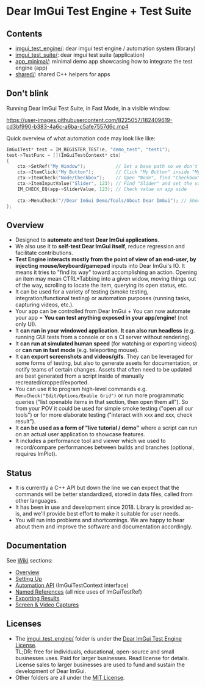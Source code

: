 # Dear ImGui Test Engine + Test Suite

## Contents

- [imgui_test_engine/](https://github.com/ocornut/imgui_test_engine/tree/main/imgui_test_engine): dear imgui test engine / automation system (library)
- [imgui_test_suite/](https://github.com/ocornut/imgui_test_engine/tree/main/imgui_test_suite): dear imgui test suite (application)
- [app_minimal/](https://github.com/ocornut/imgui_test_engine/tree/main/app_minimal): minimal demo app showcasing how to integrate the test engine (app)
- [shared/](https://github.com/ocornut/imgui_test_engine/tree/main/shared): shared C++ helpers for apps

## Don't blink

Running Dear ImGui Test Suite, in Fast Mode, in a visible window:

https://user-images.githubusercontent.com/8225057/182409619-cd3bf990-b383-4a6c-a6ba-c5afe7557d6c.mp4

Quick overview of what automation code may look like like:
```cpp
ImGuiTest* test = IM_REGISTER_TEST(e, "demo_test", "test1");
test->TestFunc = [](ImGuiTestContext* ctx)
{
    ctx->SetRef("My Window");           // Set a base path so we don't have to specify full path afterwards
    ctx->ItemClick("My Button");        // Click "My Button" inside "My Window"
    ctx->ItemCheck("Node/Checkbox");    // Open "Node", find "Checkbox", ensure it is checked if not checked already.
    ctx->ItemInputValue("Slider", 123); // Find "Slider" and set the value to 123
    IM_CHECK_EQ(app->SliderValue, 123); // Check value on app side
    
    ctx->MenuCheck("//Dear ImGui Demo/Tools/About Dear ImGui"); // Show Dear ImGui About Window (assume Demo window is open)
};
```

## Overview

- Designed to **automate and test Dear ImGui applications**.
- We also use it to **self-test Dear ImGui itself**, reduce regression and facilitate contributions.
- **Test Engine interacts mostly from the point of view of an end-user, by injecting mouse/keyboard/gamepad** inputs into Dear ImGui's IO. It means it tries to "find its way" toward accomplishing an action. Opening an item may mean CTRL+Tabbing into a given widow, moving things out of the way, scrolling to locate the item, querying its open status, etc.
- It can be used for a variety of testing (smoke testing, integration/functional testing) or automation purposes (running tasks, capturing videos, etc.).
- Your app can be controlled from Dear ImGui + You can now automate your app = **You can test anything exposed in your app/engine**! (not only UI).
- It **can run in your windowed application**. **It can also run headless** (e.g. running GUI tests from a console or on a CI server without rendering).
- It **can run at simulated human speed** (for watching or exporting videos) or **can run in fast mode** (e.g. teleporting mouse).
- It **can export screenshots and videos/gifs**. They can be leveraged for some forms of testing, but also to generate assets for documentation, or notify teams of certain changes. Assets that often need to be updated are best generated from a script inside of manually recreated/cropped/exported.
- You can use it to program high-level commands e.g. `MenuCheck("Edit/Options/Enable Grid")` or run more programmatic queries ("list openable items in that section, then open them all"). So from your POV it could be used for simple smoke testing ("open all our tools") or for more elaborate testing ("interact with xxx and xxx, check result").
- It **can be used as a form of "live tutorial / demo"** where a script can run on an actual user application to showcase features.
- It includes a performance tool and viewer which we used to record/compare performances between builds and branches (optional, requires ImPlot).

## Status

- It is currently a C++ API but down the line we can expect that the commands will be better standardized, stored in data files, called from other languages.
- It has been in use and development since 2018. Library is provided as-is, and we'll provide best effort to make it suitable for user needs.
- You will run into problems and shortcomings. We are happy to hear about them and improve the software and documentation accordingly.

## Documentation

See [Wiki](https://github.com/ocornut/imgui_test_engine/wiki) sections: 
- [Overview](https://github.com/ocornut/imgui_test_engine/wiki/Overview)
- [Setting Up](https://github.com/ocornut/imgui_test_engine/wiki/Setting-Up)
- [Automation API](https://github.com/ocornut/imgui_test_engine/wiki/Automation-API) (ImGuiTestContext interface)
- [Named References](https://github.com/ocornut/imgui_test_engine/wiki/Named-References) (all nice uses of ImGuiTestRef)
- [Exporting Results](https://github.com/ocornut/imgui_test_engine/wiki/Exporting-Results)
- [Screen & Video Captures](https://github.com/ocornut/imgui_test_engine/wiki/Screen-and-Video-Captures)

## Licenses

- The [imgui_test_engine/](https://github.com/ocornut/imgui_test_engine/tree/main/imgui_test_engine) folder is under the [Dear ImGui Test Engine License](https://github.com/ocornut/imgui_test_engine/blob/main/imgui_test_engine/LICENSE.txt).<BR>TL;DR: free for individuals, educational, open-source and small businesses uses. Paid for larger businesses. Read license for details. License sales to larger businesses are used to fund and sustain the development of Dear ImGui.
- Other folders are all under the [MIT License](https://github.com/ocornut/imgui_test_engine/blob/main/imgui_test_suite/LICENSE.txt).
